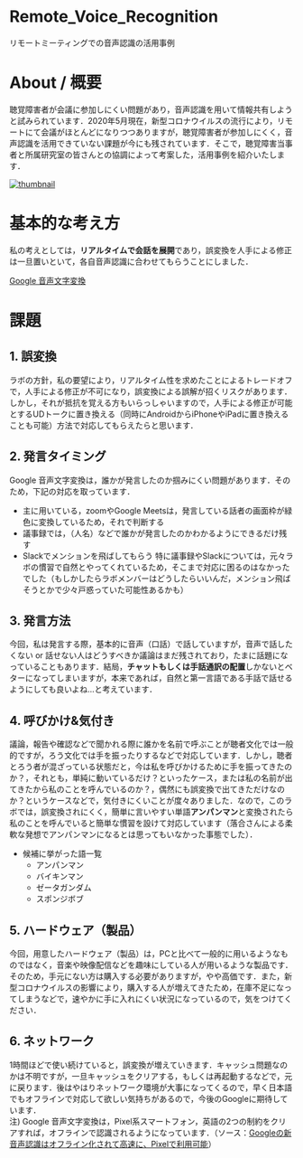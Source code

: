 # Remote_Voice_Recognition
リモートミーティングでの音声認識の活用事例

# About / 概要
聴覚障害者が会議に参加しにくい問題があり，音声認識を用いて情報共有しようと試みられています．2020年5月現在，新型コロナウイルスの流行により，リモートにて会議がほとんどになりつつありますが，聴覚障害者が参加しにくく，音声認識を活用できていない課題が今にも残されています．そこで，聴覚障害当事者と所属研究室の皆さんとの協調によって考案した，活用事例を紹介いたします．

[![thumbnail](https://pbs.twimg.com/ext_tw_video_thumb/1260610549529759745/pu/img/Hqi90pq6yoBZvtzT.jpg)](https://twitter.com/ochyai/status/1260610691041357825/video/1)


# 基本的な考え方
私の考えとしては，**リアルタイムで会話を展開**であり，誤変換を人手による修正は一旦置いといて，各自音声認識に合わせてもらうことにしました．

[Google 音声文字変換](https://play.google.com/store/apps/details?id=com.google.audio.hearing.visualization.accessibility.scribe&hl=ja)


# 課題
## 1. 誤変換
ラボの方針，私の要望により，リアルタイム性を求めたことによるトレードオフで，人手による修正が不可になり，誤変換による誤解が招くリスクがあります．しかし，それが抵抗を覚える方もいらっしゃいますので，人手による修正が可能とするUDトークに置き換える（同時にAndroidからiPhoneやiPadに置き換えることも可能）方法で対応してもらえたらと思います．

## 2. 発言タイミング
Google 音声文字変換は，誰かが発言したのか掴みにくい問題があります．そのため，下記の対応を取っています．
  - 主に用いている，zoomやGoogle Meetsは，発言している話者の画面枠が緑色に変換しているため，それで判断する
  - 議事録では，（人名）などで誰かが発言したのかわかるようにできるだけ残す
  - Slackでメンションを飛ばしてもらう
特に議事録やSlackについては，元々ラボの慣習で自然とやってくれているため，そこまで対応に困るのはなかったでした（もしかしたらラボメンバーはどうしたらいいんだ，メンション飛ばそうとかで少々戸惑っていた可能性あるかも）

## 3. 発言方法
今回，私は発言する際，基本的に音声（口話）で話していますが，音声で話したくない or 話せない人はどうすべきか議論はまだ残されており，たまに話題になっていることもあります．結局，**チャットもしくは手話通訳の配置**しかないとベターになってしまいますが，本来であれば，自然と第一言語である手話で話せるようにしても良いよね…と考えています．

## 4. 呼びかけ&気付き
議論，報告や確認などで聞かれる際に誰かを名前で呼ぶことが聴者文化では一般的ですが，ろう文化では手を振ったりするなどで対応しています．しかし，聴者とろう者が混ざっている状態だと，今は私を呼びかけるために手を振ってきたのか？，それとも，単純に動いているだけ？といったケース，または私の名前が出てきたから私のことを呼んでいるのか？，偶然にも誤変換で出てきただけなのか？というケースなどで，気付きにくいことが度々ありました．なので，このラボでは，誤変換されにくく，簡単に言いやすい単語**アンパンマン**と変換されたら私のことを呼んでいると簡単な慣習を設けて対応しています（落合さんによる柔軟な発想でアンパンマンになるとは思ってもいなかった事態でした）．  
   - 候補に挙がった語一覧
      - アンパンマン
      - バイキンマン
      - ゼータガンダム
      - スポンジボブ

## 5. ハードウェア（製品）
今回，用意したハードウェア（製品）は，PCと比べて一般的に用いるようなものではなく，音楽や映像配信などを趣味にしている人が用いるような製品です．そのため，手元にない方は購入する必要がありますが，やや高価です．また，新型コロナウイルスの影響により，購入する人が増えてきたため，在庫不足になってしまうなどで，速やかに手に入れにくい状況になっているので，気をつけてください．
  
## 6. ネットワーク
1時間ほどで使い続けていると，誤変換が増えていきます．キャッシュ問題なのかは不明ですが，一旦キャッシュをクリアする，もしくは再起動するなどで，元に戻ります．後はやはりネットワーク環境が大事になってくるので，早く日本語でもオフラインで対応して欲しい気持ちがあるので，今後のGoogleに期待しています．   
注) Google 音声文字変換は，Pixel系スマートフォン，英語の2つの制約をクリアすれば，オフラインで認識されるようになっています．（ソース：[Googleの新音声認識はオフライン化されて高速に、Pixelで利用可能](https://jp.techcrunch.com/2019/03/13/2019-03-12-googles-new-voice-recognition-system-works-instantly-and-offline-if-you-have-a-pixel/)）
